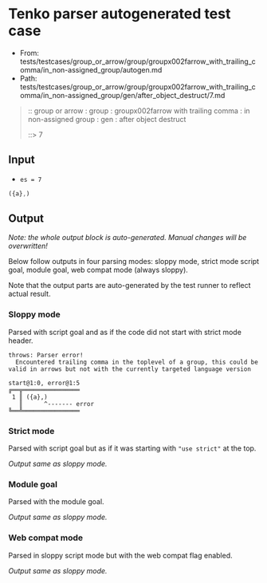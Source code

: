 # Tenko parser autogenerated test case

- From: tests/testcases/group_or_arrow/group/groupx002farrow_with_trailing_comma/in_non-assigned_group/autogen.md
- Path: tests/testcases/group_or_arrow/group/groupx002farrow_with_trailing_comma/in_non-assigned_group/gen/after_object_destruct/7.md

> :: group or arrow : group : groupx002farrow with trailing comma : in non-assigned group : gen : after object destruct
>
> ::> 7

## Input

- `es = 7`

`````js
({a},)
`````

## Output

_Note: the whole output block is auto-generated. Manual changes will be overwritten!_

Below follow outputs in four parsing modes: sloppy mode, strict mode script goal, module goal, web compat mode (always sloppy).

Note that the output parts are auto-generated by the test runner to reflect actual result.

### Sloppy mode

Parsed with script goal and as if the code did not start with strict mode header.

`````
throws: Parser error!
  Encountered trailing comma in the toplevel of a group, this could be valid in arrows but not with the currently targeted language version

start@1:0, error@1:5
╔══╦════════════════
 1 ║ ({a},)
   ║      ^------- error
╚══╩════════════════

`````

### Strict mode

Parsed with script goal but as if it was starting with `"use strict"` at the top.

_Output same as sloppy mode._

### Module goal

Parsed with the module goal.

_Output same as sloppy mode._

### Web compat mode

Parsed in sloppy script mode but with the web compat flag enabled.

_Output same as sloppy mode._
